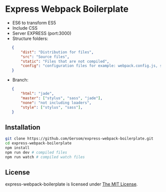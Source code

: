 # Express Webpack Boilerplate
   * ES6 to transform ES5
   * Include CSS
   * Server EXPRESS (port:3000)
   * Structure folders:
```json
   {
       "dist": "Distribution for files",
       "src": "Source files",
       "static": "Files that are not compiled",
       "config": "configuration files for example: webpack.config.js, serverExpress.js"
   }
```
   * Branch:
```json
   {
       "html": "jade",
       "master": ["stylus", "sass", "jade"],
       "none": "not including loaders",
       "style": ["stylus", "sass"],
   }
```

## Installation

```bash
git clone https://github.com/Gersom/express-webpack-boilerplate.git
cd express-webpack-boilerplate
npm install
npm run dev # compiled files
npm run watch # compiled watch files
```

## License
express-webpack-boilerplate is licensed under [The MIT License](LICENSE).
